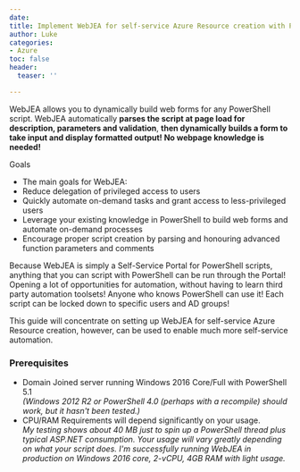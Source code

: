 ```yaml
---
date: 
title: Implement WebJEA for self-service Azure Resource creation with PowerShell
author: Luke
categories:
- Azure
toc: false
header:
  teaser: ''

---
```

WebJEA allows you to dynamically build web forms for any PowerShell script. WebJEA automatically **parses the script at page load for description, parameters and validation**, **then dynamically builds a form to take input and display formatted output! No webpage knowledge is needed!**

Goals

* The main goals for WebJEA:
* Reduce delegation of privileged access to users
* Quickly automate on-demand tasks and grant access to less-privileged users
* Leverage your existing knowledge in PowerShell to build web forms and automate on-demand processes
* Encourage proper script creation by parsing and honouring advanced function parameters and comments

Because WebJEA is simply a Self-Service Portal for PowerShell scripts, anything that you can script with PowerShell can be run through the Portal! Opening a lot of opportunities for automation, without having to learn third party automation toolsets! Anyone who knows PowerShell can use it! Each script can be locked down to specific users and AD groups!

This guide will concentrate on setting up WebJEA for self-service Azure Resource creation, however, can be used to enable much more self-service automation.

### Prerequisites

* Domain Joined server running Windows 2016 Core/Full with PowerShell 5.1   
  _(Windows 2012 R2 or PowerShell 4.0 (perhaps with a recompile) should work, but it hasn't been tested.)_
* CPU/RAM Requirements will depend significantly on your usage.   
  _My testing shows about 40 MB just to spin up a PowerShell thread plus typical ASP.NET consumption. Your usage will vary greatly depending on what your script does. I'm successfully running WebJEA in production on Windows 2016 core, 2-vCPU, 4GB RAM with light usage._